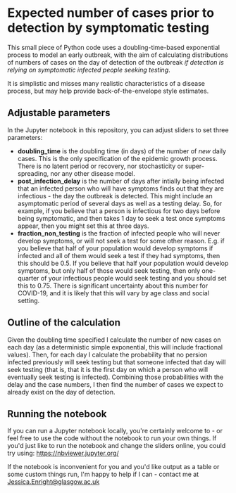 #  Expected number of cases prior to detection by symptomatic testing

This small piece of Python code uses a doubling-time-based exponential process to model an early outbreak, with the aim of calculating distributions of numbers of cases on the day of detection of the outbreak *if detection is relying on symptomatic infected people seeking testing*.

It is simplistic and misses many realistic characteristics of a disease process, but may help provide back-of-the-envelope style estimates. 

## Adjustable parameters

In the Jupyter notebook in this repository, you can adjust sliders to set three parameters:

- **doubling_time** is the doubling time (in days) of the number of *new* daily cases. This is the only specification of the epidemic growth process. There is no latent period or recovery, nor stochasticity or super-spreading, nor any other disease model.
- **post_infection_delay** is the number of days after intially being infected that an infected person who will have symptoms finds out that they are infectious - the day the outbreak is detected. This might include an asymptomatic period of several days as well as a testing delay. So, for example, if you believe that a person is infectious for two days before being symptomatic, and then takes 1 day to seek a test once symptoms appear, then you might set this at three days.
- **fraction_non_testing** is the fraction of infected people who will never develop symptoms, or will not seek a test for some other reason. E.g. if you believe that half of your population would develop symptoms if infected and all of them would seek a test if they had symptoms, then this should be 0.5.    If you believe that half your population would develop symptoms, but only half of those would seek testing, then only one-quarter of your infectious people would seek testing and you should set this to 0.75.  There is significant uncertainty about this number for COVID-19, and it is likely that this will vary by age class and social setting.

## Outline of the calculation

Given the doubling time specified I calculate the number of new cases on each day (as a deterministic simple exponential, this will include fractional values).  Then, for each day I calculate the probability that no persion infected previously will seek testing but that someone infected that day will seek testing (that is, that it is the first day on which a person who will eventually seek testing is infected).  Combining those probabilities with the delay and the case numbers, I then find the number of cases we expect to already exist on the day of detection.  

## Running the notebook

If you can run a Jupyter notebook locally, you're certainly welcome to - or feel free to use the code without the notebook to run your own things.  If you'd just like to run the notebook and change the sliders online, you could try using: https://nbviewer.jupyter.org/

If the notebook is inconvenient for you and you'd like output as a table or some custom things run, I'm happy to help if I can - contact me at Jessica.Enright@glasgow.ac.uk